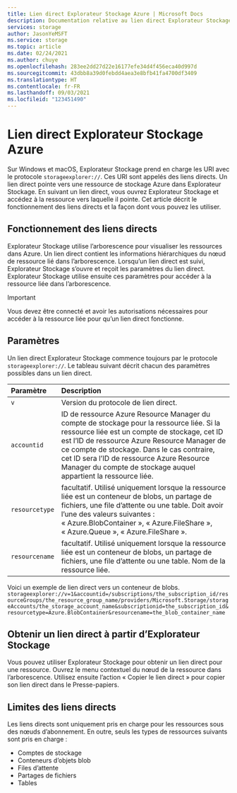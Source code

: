 ```yaml
---
title: Lien direct Explorateur Stockage Azure | Microsoft Docs
description: Documentation relative au lien direct Explorateur Stockage Azure
services: storage
author: JasonYeMSFT
ms.service: storage
ms.topic: article
ms.date: 02/24/2021
ms.author: chuye
ms.openlocfilehash: 283ee2dd27d22e16177efe34d4f456eca40d997d
ms.sourcegitcommit: 43dbb8a39d0febdd4aea3e8bfb41fa4700df3409
ms.translationtype: HT
ms.contentlocale: fr-FR
ms.lasthandoff: 09/03/2021
ms.locfileid: "123451490"
---
```

# <a name="azure-storage-explorer-direct-link"></a>Lien direct Explorateur Stockage Azure

Sur Windows et macOS, Explorateur Stockage prend en charge les URI avec le protocole `storageexplorer://`. Ces URI sont appelés des liens directs. Un lien direct pointe vers une ressource de stockage Azure dans Explorateur Stockage. En suivant un lien direct, vous ouvrez Explorateur Stockage et accédez à la ressource vers laquelle il pointe. Cet article décrit le fonctionnement des liens directs et la façon dont vous pouvez les utiliser.

## <a name="how-direct-links-work"></a>Fonctionnement des liens directs

Explorateur Stockage utilise l’arborescence pour visualiser les ressources dans Azure. Un lien direct contient les informations hiérarchiques du nœud de ressource lié dans l’arborescence. Lorsqu’un lien direct est suivi, Explorateur Stockage s’ouvre et reçoit les paramètres du lien direct. Explorateur Stockage utilise ensuite ces paramètres pour accéder à la ressource liée dans l’arborescence.

> [!IMPORTANT]
> Vous devez être connecté et avoir les autorisations nécessaires pour accéder à la ressource liée pour qu’un lien direct fonctionne.

## <a name="parameters"></a>Paramètres

Un lien direct Explorateur Stockage commence toujours par le protocole `storageexplorer://`. Le tableau suivant décrit chacun des paramètres possibles dans un lien direct.

Paramètre | Description
:---------| :---------
`v`         | Version du protocole de lien direct.
`accountid` | ID de ressource Azure Resource Manager du compte de stockage pour la ressource liée. Si la ressource liée est un compte de stockage, cet ID est l’ID de ressource Azure Resource Manager de ce compte de stockage. Dans le cas contraire, cet ID sera l’ID de ressource Azure Resource Manager du compte de stockage auquel appartient la ressource liée.
`resourcetype` | facultatif. Utilisé uniquement lorsque la ressource liée est un conteneur de blobs, un partage de fichiers, une file d’attente ou une table. Doit avoir l’une des valeurs suivantes : « Azure.BlobContainer », « Azure.FileShare », « Azure.Queue », « Azure.FileShare ».
`resourcename` | facultatif. Utilisé uniquement lorsque la ressource liée est un conteneur de blobs, un partage de fichiers, une file d’attente ou une table. Nom de la ressource liée.

Voici un exemple de lien direct vers un conteneur de blobs. 
`storageexplorer://v=1&accountid=/subscriptions/the_subscription_id/resourceGroups/the_resource_group_name/providers/Microsoft.Storage/storageAccounts/the_storage_account_name&subscriptionid=the_subscription_id&resourcetype=Azure.BlobContainer&resourcename=the_blob_container_name`

## <a name="get-a-direct-link-from-storage-explorer"></a>Obtenir un lien direct à partir d’Explorateur Stockage

Vous pouvez utiliser Explorateur Stockage pour obtenir un lien direct pour une ressource. Ouvrez le menu contextuel du nœud de la ressource dans l’arborescence. Utilisez ensuite l’action « Copier le lien direct » pour copier son lien direct dans le Presse-papiers.

## <a name="direct-link-limitations"></a>Limites des liens directs

Les liens directs sont uniquement pris en charge pour les ressources sous des nœuds d’abonnement. En outre, seuls les types de ressources suivants sont pris en charge :

- Comptes de stockage
- Conteneurs d’objets blob
- Files d’attente
- Partages de fichiers
- Tables
